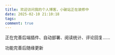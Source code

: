 ```yaml
---
title: 欢迎访问我的个人博客，小破站正在装修中
date: 2025-02-10 21:10:18
tags: 
comment: true
---
```


正在完善后端插件、自动部署、阅读统计、评论回复......

功能完善后随缘更新

